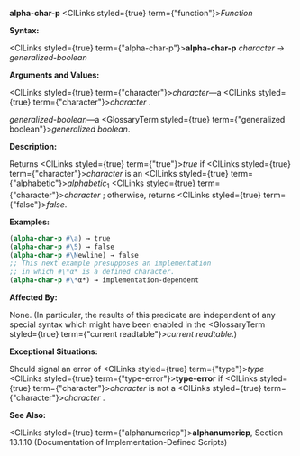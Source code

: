 **alpha-char-p** <ClLinks styled={true} term={"function"}><i>Function</i></ClLinks> 



**Syntax:** 



<ClLinks styled={true} term={"alpha-char-p"}><b>alpha-char-p</b></ClLinks> *character → generalized-boolean* 



**Arguments and Values:** 



<ClLinks styled={true} term={"character"}><i>character</i></ClLinks>—a <ClLinks styled={true} term={"character"}><i>character</i></ClLinks> . 



*generalized-boolean*—a <GlossaryTerm styled={true} term={"generalized boolean"}><i>generalized boolean</i></GlossaryTerm>. 



**Description:** 



Returns <ClLinks styled={true} term={"true"}><i>true</i></ClLinks> if <ClLinks styled={true} term={"character"}><i>character</i></ClLinks> is an <ClLinks styled={true} term={"alphabetic"}><i>alphabetic</i></ClLinks><sub>1</sub> <ClLinks styled={true} term={"character"}><i>character</i></ClLinks> ; otherwise, returns <ClLinks styled={true} term={"false"}><i>false</i></ClLinks>. 



**Examples:**
```lisp
(alpha-char-p #\a) → true 
(alpha-char-p #\5) → false 
(alpha-char-p #\Newline) → false 
;; This next example presupposes an implementation 
;; in which #\*α* is a defined character. 
(alpha-char-p #\*α*) → implementation-dependent 
```
**Affected By:** 



None. (In particular, the results of this predicate are independent of any special syntax which might have been enabled in the <GlossaryTerm styled={true} term={"current readtable"}><i>current readtable</i></GlossaryTerm>.) 



**Exceptional Situations:** 



Should signal an error of <ClLinks styled={true} term={"type"}><i>type</i></ClLinks> <ClLinks styled={true} term={"type-error"}><b>type-error</b></ClLinks> if <ClLinks styled={true} term={"character"}><i>character</i></ClLinks> is not a <ClLinks styled={true} term={"character"}><i>character</i></ClLinks> . 



**See Also:** 



<ClLinks styled={true} term={"alphanumericp"}><b>alphanumericp</b></ClLinks>, Section 13.1.10 (Documentation of Implementation-Defined Scripts) 



 



 



